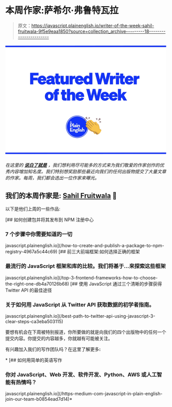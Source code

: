 # 本周作家:萨希尔·弗鲁特瓦拉

> 原文：<https://javascript.plainenglish.io/writer-of-the-week-sahil-fruitwala-9f5e9eaa1850?source=collection_archive---------18----------------------->

![](img/424e9f774c4772306ed63071aba29679.png)

*在这里的* [***说白了就是***](https://plainenglish.io) *，我们想利用尽可能多的方式来为我们敬爱的作家创作的优秀内容增加知名度。我们特别想奖励那些最近向我们的任何出版物提交了大量文章的作家。每周，我们都会选出一位作家来曝光。*

## 我们的本周作家是: [Sahil Fruitwala](https://sahil-fruitwala.medium.com/) 🎉

以下是他们上周的一些作品:

[](/how-to-create-and-publish-a-package-to-npm-registry-4967a5c44c69) [## 如何创建包并将其发布到 NPM 注册中心

### 7 个步骤中你需要知道的一切

javascript.plainenglish.io](/how-to-create-and-publish-a-package-to-npm-registry-4967a5c44c69) [](/top-3-frontend-frameworks-how-to-choose-the-right-one-db4a70126b68) [## 前三大前端框架:如何选择正确的框架

### 最流行的 JavaScript 框架和库的比较。我们将基于…来探索这些框架

javascript.plainenglish.io](/top-3-frontend-frameworks-how-to-choose-the-right-one-db4a70126b68) [](/best-path-to-twitter-api-using-javascript-3-clear-steps-ca3eba503115) [## 使用 JavaScript 通过三个清晰的步骤获得 Twitter API 的最佳途径

### 关于如何用 JavaScript 从 Twitter API 获取数据的初学者指南。

javascript.plainenglish.io](/best-path-to-twitter-api-using-javascript-3-clear-steps-ca3eba503115) 

要想有机会在下周被特别报道，你所要做的就是向我们的四个出版物中的任何一个提交内容。你提交的内容越多，你就越有可能被关注。

有兴趣加入我们的写作团队吗？在这里了解更多[](/https-medium-com-javascript-in-plain-english-join-our-team-b0854ead7d14)**:**

*[](/https-medium-com-javascript-in-plain-english-join-our-team-b0854ead7d14) [## 如何用简单的英语写作

### 你对 JavaScript、Web 开发、软件开发、Python、AWS 或人工智能有热情吗？

javascript.plainenglish.io](/https-medium-com-javascript-in-plain-english-join-our-team-b0854ead7d14)*